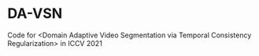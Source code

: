 # DA-VSN
Code for &lt;Domain Adaptive Video Segmentation via Temporal Consistency Regularization> in ICCV 2021
